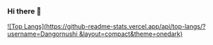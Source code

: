 ### Hi there 👋
[![Top Langs](https://github-readme-stats.vercel.app/api/top-langs/?username=Dangornushi
&layout=compact&theme=onedark)](https://github.com/anuraghazra/github-readme-stats)
<!--
**Dangornushi/dangornushi** is a ✨ _special_ ✨ repository because its `README.md` (this file) appears on your GitHub profile.

Here are some ideas to get you started:

- 🔭 I’m currently working on ...
- 🌱 I’m currently learning ...
- 👯 I’m looking to collaborate on ...
- 🤔 I’m looking for help with ...
- 💬 Ask me about ...
- 📫 How to reach me: ...
- 😄 Pronouns: ...
- ⚡ Fun fact: ...
-->
